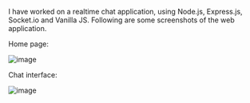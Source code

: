 I have worked on a realtime chat application, using Node.js, Express.js, Socket.io and Vanilla JS. Following are some screenshots of the web application.

Home page:

![image](https://github.com/Ayush56565/chat-app/assets/116731696/bde22ceb-f18f-4d58-9c18-1827c7c34ece)


Chat interface:

![image](https://github.com/Ayush56565/chat-app/assets/116731696/79c66014-7a13-4488-9443-5d95284384fa)
